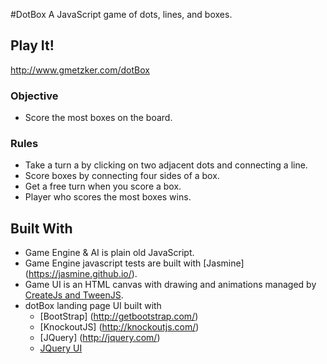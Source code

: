 #DotBox
A JavaScript game of dots, lines, and boxes.




## Play It!
http://www.gmetzker.com/dotBox


### Objective
* Score the most boxes on the board.


### Rules

* Take a turn a by clicking on two adjacent dots and connecting a line.
* Score boxes by connecting four sides of a box.
* Get a free turn when you score a box.
* Player who scores the most boxes wins.

## Built With

* Game Engine & AI is plain old JavaScript.
* Game Engine javascript tests are built with [Jasmine] (https://jasmine.github.io/).
* Game UI is an HTML canvas with drawing and animations managed by [CreateJs and TweenJS](http://www.createjs.com/).
* dotBox landing page UI built with 
  * [BootStrap] (http://getbootstrap.com/)
  * [KnockoutJS] (http://knockoutjs.com/)
  * [JQuery] (http://jquery.com/)
  * [JQuery UI](http://jqueryui.com/)

